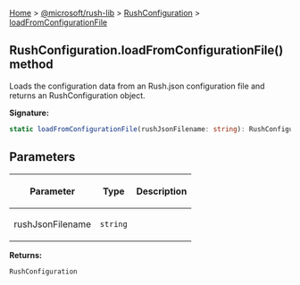 [Home](./index) &gt; [@microsoft/rush-lib](./rush-lib.md) &gt; [RushConfiguration](./rush-lib.rushconfiguration.md) &gt; [loadFromConfigurationFile](./rush-lib.rushconfiguration.loadfromconfigurationfile.md)

## RushConfiguration.loadFromConfigurationFile() method

Loads the configuration data from an Rush.json configuration file and returns an RushConfiguration object.

<b>Signature:</b>

```typescript
static loadFromConfigurationFile(rushJsonFilename: string): RushConfiguration;
```

## Parameters

|  <p>Parameter</p> | <p>Type</p> | <p>Description</p> |
|  --- | --- | --- |
|  <p>rushJsonFilename</p> | <p>`string`</p> |  |

<b>Returns:</b>

`RushConfiguration`


